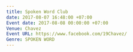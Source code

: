 ```yaml
---
title: Spoken Word Club
date: 2017-08-07 16:48:00 +07:00
Event date: 2017-08-08 00:00:00 +07:00
Venue: Chavez
Event URL: https://www.facebook.com/19Chavez/
Genre: SPOKEN WORD
---
```


